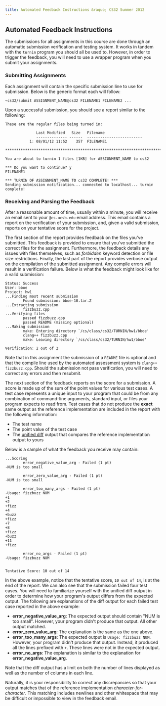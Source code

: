 ```yaml
---
title: Automated Feedback Instructions &raquo; CS32 Summer 2012
---
```

## Automated Feedback Instructions

The submissions for all assignments in this course are done through an
automatic submission verification and testing system. It works in tandem with
the `turnin` program you should all be used to. However, in order to trigger
the feedback, you will need to use a wrapper program when you submit your
assignments.


### Submitting Assignments

Each assignment will contain the specific submission line to use for
submission. Below is the generic format each will follow:

    ~cs32/submit ASSIGNMENT_NAME@cs32 FILENAME1 FILENAME2 ...

Upon a successful submission, you should see a report similar to the following:

    These are the regular files being turned in:

                  Last Modified   Size   Filename
                  -------------- ------  -------------------------
               1: 08/01/12 11:52    357  FILENAME1

    ****************************************************************************

    You are about to turnin 1 files [1KB] for ASSIGNMENT_NAME to cs32

    *** Do you want to continue? y
    FILENAME1

    *** TURNIN OF ASSIGNMENT_NAME TO cs32 COMPLETE! ***
    Sending submission notification... connected to localhost... turnin complete!


### Receiving and Parsing the Feedback

After a reasonable amount of time, usually within a minute, you will receive an
email sent to your `@cs.ucsb.edu` email address. This email contains a report
on the verification of your submission, and, given a valid submission, reports
on your tentative score for the project.

The first section of the report provides feedback on the files you've
submitted. This feedback is provided to ensure that you've submitted the
correct files for the assignment. Furthermore, the feedback details any issues
with files themselves, such as _forbidden_ keyword detection or file size
restrictions. Finally, the last part of the report provides verbose output on
the compilation of the submitted assignment. Any compile errors will result in
a verification failure. Below is what the feedback might look like for a valid
submission:

    Status: Success
    User: bboe
    Project: hw1
    ...Finding most recent submission
            Found submission: bboe-10.tar.Z
    ...Extracting submission
            fizzbuzz.cpp
    ...Verifying files
            passed fizzbuzz.cpp
            passed README (missing optional)
    ...Making submission
            make: Entering directory `/cs/class/cs32/TURNIN/hw1/bboe'
            clang++ fizzbuzz.cpp
            make: Leaving directory `/cs/class/cs32/TURNIN/hw1/bboe'

    Verification: 2 out of 2

Note that in this assignment the submission of a `README` file is optional and
that the compile line used by the automated assessment system is `clang++
fizzbuzz.cpp`. Should the submission not pass verification, you will need to
correct any errors and then resubmit.

The next section of the feedback reports on the score for a submission. A score
is made up of the sum of the point values for various test cases. A test case
represents a unique input to your program that could be from any combination of
command-line arguments, standard input, or files your program expects to read
from. Test cases that do not produce the __exact__ same output as the reference
implementation are included in the report with the following information:

* The test name
* The point value of the test case
* The [unified diff](https://en.wikipedia.org/wiki/Diff#Unified_format) output
  that compares the reference implementation output to yours

Below is a sample of what the feedback you receive may contain:

    ...Scoring
            error_negative_value_arg - Failed (1 pt)
    -NUM is too small

            error_zero_value_arg - Failed (1 pt)
    -NUM is too small

            error_too_many_args - Failed (1 pt)
    -Usage: fizzbuzz NUM
    +1
    +2
    +fizz
    +4
    +buzz
    +fizz
    +7
    +8
    +fizz
    +buzz
    +11
    +fizz

            error_no_args - Failed (1 pt)
    -Usage: fizzbuzz NUM


    Tentative Score: 10 out of 14

In the above example, notice that the tentative score, `10 out of 14`, is at
the end of the report. We can also see that the submission failed four test
cases. You will need to familiarize yourself with the unified diff output in
order to determine how your program's output differs from the expected
output. The following are explanations of the diff output
for each failed test case reported in the above example:

* __error_negative_value_arg__: The expected output should contain "NUM is too
  small". However, your program didn't produce that output. All other output
  matched.
* __error_zero_value_arg__: The explanation is the same as the one above.
* __error_too_many_args__: The expected output is `Usage: fizzbuzz
  NUM`. However, your program didn't produce that output. Instead, it produced
  all the lines prefixed with `+`. These lines were not in the expected output.
* __error_no_args__: The explanation is similar to the explanation for
  __error_negative_value_arg__.

Note that the diff output has a limit on both the number of
lines displayed as well as the number of columns in each line.

Naturally, it is your responsibility to correct any discrepancies so that
your output matches that of the reference implementation
_character-for-character_. This matching includes newlines and other whitespace
that may be difficult or impossible to view in the feedback email.
